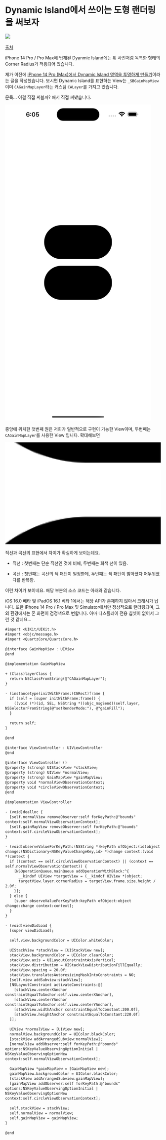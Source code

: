 # Dynamic Island에서 쓰이는 도형 랜더링을 써보자

![](0.png)

[출처](https://meeco.kr/mini/36020240)

iPhone 14 Pro / Pro Max에 탑재된 Dyanmic Island에는 위 사진처럼 독특한 형태의 Corner Radius가 적용되어 있습니다.

제가 이전에 [iPhone 14 Pro (Max)에서 Dynamic Island 영역을 투명하게 만들기](/Develop/Aperture_with_Clear_Color/article.md)이라는 글을 작성했습니다. 보시면 Dynamic Island를 표현하는 View는 `_SBGainMapView`이며 `CAGainMapLayer`라는 커스텀 `CALayer`를 가지고 있습니다.

문득... 이걸 직접 써볼까? 해서 직접 써봤습니다.

![](1.png)

중앙에 위치한 첫번째 원은 저희가 일반적으로 구현이 가능한 View이며, 두번째는 `CAGainMapLayer`를 사용한 View 입니다. 확대해보면

![](2.png)

직선과 곡선의 표현에서 차이가 확실하게 보이는데요.

- 직선 : 첫번째는 단순 직선인 것에 비해, 두번째는 회색 선이 있음.

- 곡선 : 첫번째는 곡선의 색 패턴이 일정한데, 두번째는 색 패턴이 밝아졌다 어두워졌다를 반복함.

이런 차이가 보이네요. 해당 부분의 소스 코드는 아래와 같습니다.

iOS 16.0 베타 및 iPadOS 16.1 베타 1에서는 해당 API가 존재하지 않아서 크래시가 납니다. 또한 iPhone 14 Pro / Pro Max 및 Simulator에서만 정상적으로 랜더링되며, 그 외 환경에서는 폰 화면이 검정색으로 변합니다. 아마 디스플레이 전용 칩셋이 없어서 그런 것 같네요...

```objc
#import <UIKit/UIKit.h>
#import <objc/message.h>
#import <QuartzCore/QuartzCore.h>

@interface GainMapView : UIView
@end

@implementation GainMapView

+ (Class)layerClass {
  return NSClassFromString(@"CAGainMapLayer");
}

- (instancetype)initWithFrame:(CGRect)frame {
  if (self = [super initWithFrame:frame]) {
    ((void (*)(id, SEL, NSString *))objc_msgSend)(self.layer, NSSelectorFromString(@"setRenderMode:"), @"gainFill");
  }

  return self;
}

@end

@interface ViewController : UIViewController
@end

@interface ViewController ()
@property (strong) UIStackView *stackView;
@property (strong) UIView *normalView;
@property (strong) GainMapView *gainMapView;
@property void *normalViewObservationContext;
@property void *circleViewObservationContext;
@end

@implementation ViewController

- (void)dealloc {
  [self.normalView removeObserver:self forKeyPath:@"bounds" context:self.normalViewObservationContext];
  [self.gainMapView removeObserver:self forKeyPath:@"bounds" context:self.circleViewObservationContext];
}

- (void)observeValueForKeyPath:(NSString *)keyPath ofObject:(id)object change:(NSDictionary<NSKeyValueChangeKey,id> *)change context:(void *)context {
  if ((context == self.circleViewObservationContext) || (context == self.normalViewObservationContext)) {
    [NSOperationQueue.mainQueue addOperationWithBlock:^{
      __kindof UIView *targetView = (__kindof UIView *)object;
      targetView.layer.cornerRadius = targetView.frame.size.height / 2.0f;
    }];
  } else {
    [super observeValueForKeyPath:keyPath ofObject:object change:change context:context];
  }
}

- (void)viewDidLoad {
  [super viewDidLoad];

  self.view.backgroundColor = UIColor.whiteColor;

  UIStackView *stackView = [UIStackView new];
  stackView.backgroundColor = UIColor.clearColor;
  stackView.axis = UILayoutConstraintAxisVertical;
  stackView.distribution = UIStackViewDistributionFillEqually;
  stackView.spacing = 20.0f;
  stackView.translatesAutoresizingMaskIntoConstraints = NO;
  [self.view addSubview:stackView];
  [NSLayoutConstraint activateConstraints:@[
    [stackView.centerXAnchor constraintEqualToAnchor:self.view.centerXAnchor],
    [stackView.centerYAnchor constraintEqualToAnchor:self.view.centerYAnchor],
    [stackView.widthAnchor constraintEqualToConstant:200.0f],
    [stackView.heightAnchor constraintEqualToConstant:220.0f]
  ]];

  UIView *normalView = [UIView new];
  normalView.backgroundColor = UIColor.blackColor;
  [stackView addArrangedSubview:normalView];
  [normalView addObserver:self forKeyPath:@"bounds" options:NSKeyValueObservingOptionInitial | NSKeyValueObservingOptionNew context:self.normalViewObservationContext];

  GainMapView *gainMapView = [GainMapView new];
  gainMapView.backgroundColor = UIColor.blackColor;
  [stackView addArrangedSubview:gainMapView];
  [gainMapView addObserver:self forKeyPath:@"bounds" options:NSKeyValueObservingOptionInitial | NSKeyValueObservingOptionNew context:self.circleViewObservationContext];

  self.stackView = stackView;
  self.normalView = normalView;
  self.gainMapView = gainMapView;
}

@end
```
